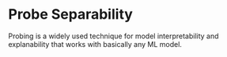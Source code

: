 # Probe Separability

Probing is a widely used technique for model interpretability and explanability that works with basically any ML model.
